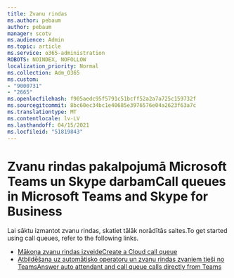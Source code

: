 ```yaml
---
title: Zvanu rindas
ms.author: pebaum
author: pebaum
manager: scotv
ms.audience: Admin
ms.topic: article
ms.service: o365-administration
ROBOTS: NOINDEX, NOFOLLOW
localization_priority: Normal
ms.collection: Adm_O365
ms.custom:
- "9000731"
- "2665"
ms.openlocfilehash: f905aedc95f5791c51bcff52a2a7a725c159732f
ms.sourcegitcommit: 8bc60ec34bc1e40685e3976576e04a2623f63a7c
ms.translationtype: MT
ms.contentlocale: lv-LV
ms.lasthandoff: 04/15/2021
ms.locfileid: "51819843"
---
```

# <a name="call-queues-in-microsoft-teams-and-skype-for-business"></a><span data-ttu-id="ccec1-102">Zvanu rindas pakalpojumā Microsoft Teams un Skype darbam</span><span class="sxs-lookup"><span data-stu-id="ccec1-102">Call queues in Microsoft Teams and Skype for Business</span></span> 

<span data-ttu-id="ccec1-103">Lai sāktu izmantot zvanu rindas, skatiet tālāk norādītās saites.</span><span class="sxs-lookup"><span data-stu-id="ccec1-103">To get started using call queues, refer to the following links.</span></span>

- [<span data-ttu-id="ccec1-104">Mākoņa zvanu rindas izveide</span><span class="sxs-lookup"><span data-stu-id="ccec1-104">Create a Cloud call queue</span></span>](https://docs.microsoft.com/microsoftteams/create-a-phone-system-call-queue)
- [<span data-ttu-id="ccec1-105">Atbildēšana uz automātisko operatoru un zvanu rindas zvaniem tieši no Teams</span><span class="sxs-lookup"><span data-stu-id="ccec1-105">Answer auto attendant and call queue calls directly from Teams</span></span>](https://docs.microsoft.com/microsoftteams/answer-auto-attendant-and-call-queue-calls)
